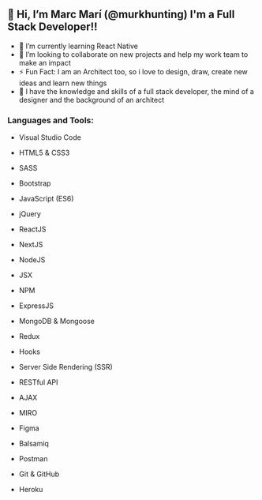 <h2>👋 Hi, I’m Marc Marí (@murkhunting)
I'm a Full Stack Developer!!</h2>

- 🌱 I’m currently learning React Native 
- 🥅 I’m looking to collaborate on new projects and help my work team to make an impact
- ⚡ Fun Fact: I am an Architect too, so i love to design, draw, create new ideas and learn new things
- 💞️ I have the knowledge and skills of a full stack developer, the mind of a designer and the background of an architect

<h3>Languages and Tools:</h3>

  -  Visual Studio Code
  
  -  HTML5 & CSS3
  
  -  SASS
  
  -  Bootstrap
  
  -  JavaScript (ES6)
  
  -  jQuery
  
  -  ReactJS
  -  NextJS
  
  -  NodeJS
  
  -  JSX
  
  -  NPM
  
  -  ExpressJS
  
  -  MongoDB & Mongoose
  -  Redux
  -  Hooks
  -  Server Side Rendering (SSR)
  -  RESTful API
  -  AJAX
  -  MIRO
  -  Figma
  -  Balsamiq
  -  Postman
  -  Git & GitHub
  -  Heroku
